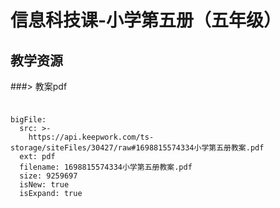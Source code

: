 # 信息科技课-小学第五册（五年级）

## 教学资源

###> 教案pdf

###
 
```@BigFile

bigFile:
  src: >-
    https://api.keepwork.com/ts-storage/siteFiles/30427/raw#1698815574334小学第五册教案.pdf
  ext: pdf
  filename: 1698815574334小学第五册教案.pdf
  size: 9259697
  isNew: true
  isExpand: true
          
```